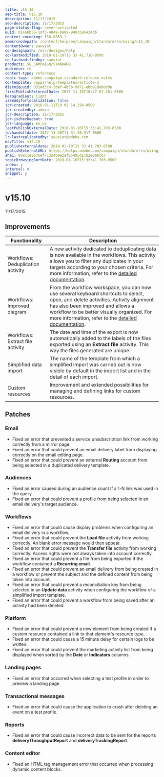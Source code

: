 ```yaml
---
title: v15.10
seo-title: v15.10
description: 11/17/2015
seo-description: 11/17/2015
page-status-flag: never-activated
uuid: 8146bb56-19f3-4049-8a69-949c696434db
content-encoding: ISO-8859-1
aemsrcnodepath: /content/help/en/campaign/standard/rn/using/v15_10
contentOwner: sauviat
cq-designpath: /etc/designs/help
cq-lastmodified: 2018-01-10T15 33 41.710-0500
cq-lastmodifiedby: sauviat
products: SG_CAMPAIGN/STANDARD
audience: rn
content-type: reference
topic-tags: adobe-campaign-standard-release-notes
cq-template: /apps/help/templates/article-3
discoiquuid: 031ad3c6-3daf-4b5b-9d71-ebb91dab0dde
firstPublishExternalDate: 2017-11-16T10:47:01.361-0500
herogradient: light
isreadyforlocalization: false
jcr-created: 2018-01-11T19 02 14.299-0500
jcr-createdby: admin
jcr-description: 11/17/2015
jcr-ischeckedout: true
jcr-language: en_us
lastPublishExternalDate: 2018-01-10T15:33:41.703-0500
lochandoffdate: 2017-11-28T11 31 30.917-0500
lr-lastreplicatedby: sauviat@adobe.com
navTitle: v15.10
publishexternaldate: 2018-01-10T15 33 41.703-0500
publishExternalURL: https://helpx.adobe.com/campaign/standard/rn/using/v15_10.html
sha1: 808c1e8676ef7c324b8e2af85495d1cb2e8a0c67
topicBrowsingSortDate: 2018-01-10T15:33:41.703-0500
index: y
internal: n
snippet: y
---
```


# v15.10

11/17/2015

## Improvements

|  Functionality  | Description  |
|---|---|
|  Workflows: Deduplication activity  | A new activity dedicated to deduplicating data is now available in the workflows. This activity allows you to filter any duplicates in your targets according to your chosen criteria. For more information, refer to the [detailed documentation](../../automating/using/deduplication.md).  |
|  Workflows: Improved diagram  | From the workflow workspace, you can now use several keyboard shortcuts to select, open, and delete activities. Activity alignment has also been improved and allows a workflow to be better visually organized. For more information, refer to the [detailed documentation](../../automating/using/workflow-interface.md#workspace).  |
|  Workflows: Extract file activity  | The date and time of the export is now automatically added to the labels of the files exported using an **Extract file** activity. This way the files generated are unique.  |
|  Simplified data import  | The name of the template from which a simplified import was carried out is now visible by default in the import list and in the detail of each import.  |
|  Custom resources  | Improvement and extended possibilities for managing and defining links for custom resources.  |

## Patches

### Email

* Fixed an error that prevented a service unsubscription link from working correctly from a mirror page.
* Fixed an error that could prevent an email delivery label from displaying correctly on the email editing page.
* Fixed an error that could prevent an external **Routing** account from being selected in a duplicated delivery template.

### Audiences

* Fixed an error caused during an audience count if a 1-N link was used in the query.
* Fixed an error that could prevent a profile from being selected in an email delivery's target audience.

### Workflows

* Fixed an error that could cause display problems when configuring an email delivery in a workflow.
* Fixed an error that could prevent the **Load file** activity from working correctly. An blank error message would then appear.
* Fixed an error that could prevent the **Transfer file** activity from working correctly. Access rights were not always taken into account correctly.
* Fixed an error that could prevent a file from being exported if the workflow contained a **Recurring email**.
* Fixed an error that could prevent an email delivery from being created in a workflow or prevent the subject and the defined content from being taken into account.
* Fixed an error that could prevent a reconciliation key from being selected in an **Update data** activity when configuring the workflow of a simplified import template.
* Fixed an error that could prevent a workflow from being saved after an activity had been deleted.

### Platform

* Fixed an error that could prevent a new element from being created if a custom resource contained a link to that element's resource type.
* Fixed an error that could cause a 15 minute delay for certain logs to be written.
* Fixed an error that could prevent the marketing activity list from being displayed when sorted by the **Date** or **Indicators** columns.

### Landing pages

* Fixed an error that occurred when selecting a test profile in order to preview a landing page.

### Transactional messages

* Fixed an error that could cause the application to crash after deleting an event on a test profile.

### Reports

* Fixed an error that could cause incorrect data to be sent for the reports **deliveryThroughputReport** and **deliveryTrackingReport**.

### Content editor

* Fixed an HTML tag management error that occurred when processing dynamic content blocks.

